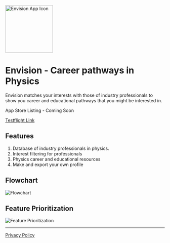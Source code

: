 <img width="150" alt="Envision App Icon" src="https://user-images.githubusercontent.com/59615799/169546720-b23f31ed-5a68-4cf6-a00f-68bb2f3e49ea.png">

# Envision - Career pathways in Physics

Envision matches your interests with those of industry professionals to show you career and educational pathways that you might be interested in.

App Store Listing - Coming Soon

[Testflight Link](https://testflight.apple.com/join/iHVUAtta)

## Features

1. Database of industry professionals in physics.
2. Interest filtering for professionals
3. Physics career and educational resources
4. Make and export your own profile

## Flowchart
![Flowchart](https://user-images.githubusercontent.com/59615799/169549052-c8250ad8-5a25-49eb-91bc-db3fcc460944.png)

## Feature Prioritization
![Feature Prioritization](https://user-images.githubusercontent.com/59615799/169589891-3c125d23-8f71-4c51-bbf9-e9ce87879831.png)

--------------------------

[Privacy Policy](https://www.termsfeed.com/live/8deec0be-08b9-4ae8-a703-4eed5c7b5def)
